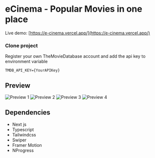 # eCinema - Popular Movies in one place

Live demo: [https://e-cinema.vercel.app/](https://e-cinema.vercel.app/)

### Clone project

Register your own TheMovieDatabase account and add the api key to environment variable

```
TMDB_API_KEY={YourAPIKey}
```

## Preview

![Preview 1](https://res.cloudinary.com/naptest/image/upload/v1636194572/eCinema/bg_tmxbgh.jpg) ![Preview 2](https://res.cloudinary.com/naptest/image/upload/v1636194652/eCinema/bg2_ivqlxv.png) ![Preview 3](https://res.cloudinary.com/naptest/image/upload/v1636194700/eCinema/bg3_gm2g7s.png) ![Preview 4](https://res.cloudinary.com/naptest/image/upload/v1636194760/eCinema/bg4_xukgjm.png)

## Dependencies

- Next js
- Typescript
- Tailwindcss
- Swiper
- Framer Motion
- NProgress
